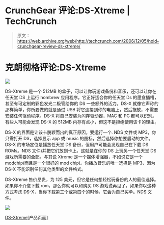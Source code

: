# CrunchGear 评论:DS-Xtreme | TechCrunch

> 原文：<https://web.archive.org/web/http://techcrunch.com/2006/12/05/hold-crunchgear-review-ds-xtreme/>

# 克朗彻格评论:DS-Xtreme

![](img/21bdb7d9b9ddb5c75ea85c649657c682.png)

DS-Xtreme 是一个 512MB 的盒子，可以让你玩游戏备份和音乐，还可以让你在任天堂 DS 上运行 hombrew 应用程序。它正好适合你的任天堂 Ds 的墨盒插槽，甚至有可定制的彩色发光二极管给你的 DS 一些额外的活力。DS-X 就像它声称的那样简单，你所要做的就是通过 USB 将它连接到你的电脑上，然后拖放，不需要安装任何驱动程序。DS-X 将自己安装为闪存驱动器，MAC 和 PC 都可以识别。有些人可能会发现 DS-X 的 512MB 内存有点小，但这不是拒绝使用该卡的理由。

DS-X 的界面是让该卡脱颖而出的真正原因。要运行一个. NDS 文件或 MP3，你只需打开 DS，选择显示 app 或 music 的图标，然后选择你想要启动的文件。DS-X 的市场定位是播放任天堂 DS 备份，但用户可能会发现自己在下载 DS ROMs。NDS 文件)并把它们放到卡上。这就是在你的 DS 上玩另一个任天堂 DS 游戏所需要的全部。与其说 Xtreme 是一个媒体增强器，不如说它是一个 modchip(而且是一个很好的 mod chip)。你播放音乐的唯一选择是 MP3，因为 DS-X 不能识别任何其他类型的文件格式。

DS-Xtreme 售价昂贵，为 125 美元，但它是任何想轻松玩备份的人的最佳选择。如果你不介意下载 rom，那么你就可以和购买 DS 游戏说再见了。如果你以这种方式考虑 DS-X，当你下载第三个或第四个的时候，它会为自己买单。NDS 文件。

![](img/e2d61a553e8cdd900a0887139703b124.png)

[DS-Xtreme](https://web.archive.org/web/20130627213607/http://www.ds-x.com/cgi-bin/dsx/engine.pl?page=home)[产品页面]